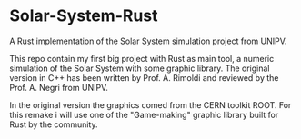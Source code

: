 # Solar-System-Rust

A Rust implementation of the Solar System simulation project from UNIPV.

This repo contain my first big project with Rust as main tool, a numeric simulation of the Solar System with some graphic library.
The original version in C++ has been written by Prof. A. Rimoldi and reviewed by the Prof. A. Negri from UNIPV.

In the original version the graphics comed from the CERN toolkit ROOT. For this remake i will use one of the "Game-making" graphic library built for Rust by the community.
